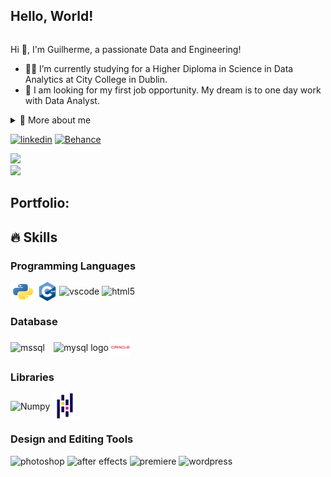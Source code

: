 <!--título-->
<div id="user-content-toc" style="text-align: left;">
  <h2 style="display: inline-block;">Hello, World!</h2>
</div>

<!-- Presentation -->
<p>
  Hi 👋, I'm Guilherme, a passionate Data and Engineering!

  - 👨‍💻 I’m currently studying for a Higher Diploma in Science in Data Analytics at City College in Dublin.
  - 🔭 I am looking for my first job opportunity. My dream is to one day work with Data Analyst. 
</p>

<!-- Dropdown -->
<details>
  <summary>🔎 More about me</summary>

  - I am 27 years old and currently living in Ireland. I am fluent in English and have experience with SQL, Python, Data Analysis, and Data Visualization. I have a background in civil engineering, having worked for 4 years in Brazil, as well as experience as a graphic designer. Additionally, I have also lived in Malta.

  - I enjoy playing online games, learning musical instruments, and traveling the world! I think our personal interests help us see things more clearly and solve problems in creative ways!
</details>

<!-- Links -->
[![linkedin](https://img.shields.io/badge/linkedin-0077B5?style=for-the-badge&logo=linkedin&logoColor=white)](https://linkedin.com/in/guilhermefreitas-eng)
[![Behance](https://img.shields.io/badge/Behance-1769ff?style=for-the-badge&logo=Behance&logoColor=white)](https://behance.net/Tinhasdodesign) 

<!-- GithubStats -->

![](https://github-readme-stats.vercel.app/api?username=guifreitaas&theme=transparent&hide_border=true&include_all_commits=false&count_private=true)<br/>
![](https://github-readme-streak-stats.herokuapp.com/?user=guifreitaas&theme=transparent&hide_border=true)<br/>

</div>
<!-- Portfolio -->

## Portfolio:



## 🔥 Skills

<!-- Skills: Programming Languages -->

  <div 
    style="flex-basis: 48%;">
    <h3>Programming Languages</h3>
    <img align="center" alt="Python" height="30" width="40" src="https://raw.githubusercontent.com/devicons/devicon/master/icons/python/python-original.svg">
    <img align="center" src="https://raw.githubusercontent.com/devicons/devicon/master/icons/cplusplus/cplusplus-original.svg" alt="cplusplus" width="30" height="30"/>
    <img align="center" src="https://cdn.jsdelivr.net/gh/devicons/devicon@latest/icons/vscode/vscode-original.svg" alt="vscode" width="30" height="30" />
    <img align="center" src="https://cdn.jsdelivr.net/gh/devicons/devicon@latest/icons/html5/html5-original.svg" alt="html5" width="30" height="30" />
    
  </div>
  
  <!-- Skills: Tools & Frameworks -->
  
  <div 
    style="flex-basis: 48%;">
    <h3>Database</h3>
  <img align="center" src="https://www.svgrepo.com/show/303229/microsoft-sql-server-logo.svg" alt="mssql" width="30" height="30" style="margin-right: 10px;"/>
  <img align="center" src="https://cdn.jsdelivr.net/gh/devicons/devicon/icons/mysql/mysql-original.svg" height="30" alt="mysql logo"  />
  <img align="center" src="https://raw.githubusercontent.com/devicons/devicon/master/icons/oracle/oracle-original.svg" alt="oracle" width="30" height="30"/>
  </div>
  
  <!-- Skills: Libraries -->
  
  <div style="flex-basis: 48%;">
    <h3>Libraries</h3>
    <img align="center" alt="Numpy" height="30" width="40" src="https://cdn.jsdelivr.net/gh/devicons/devicon/icons/numpy/numpy-original.svg">
    <img align="center" alt="Pandas" src="https://raw.githubusercontent.com/devicons/devicon/2ae2a900d2f041da66e950e4d48052658d850630/icons/pandas/pandas-original.svg" alt="pandas" width="40" height="40"/>

  </div>
  
  <!-- Design and Editing Tools -->
  
  <div style="flex-basis: 48%;">
  <h3>Design and Editing Tools</h3>
  <img src="https://cdn.jsdelivr.net/gh/devicons/devicon@latest/icons/photoshop/photoshop-original.svg" alt="photoshop" width="30" height="30" />
  <img src="https://cdn.jsdelivr.net/gh/devicons/devicon@latest/icons/aftereffects/aftereffects-plain.svg" alt="after effects" width="30" height="30" />
  <img src="https://cdn.jsdelivr.net/gh/devicons/devicon@latest/icons/premierepro/premierepro-plain.svg" alt="premiere" width="30" height="30" />
  <img src="https://cdn.jsdelivr.net/gh/devicons/devicon@latest/icons/wordpress/wordpress-original.svg" alt="wordpress" width="30" height="30" />
</p>

<div align="left">
  
</div>

###

